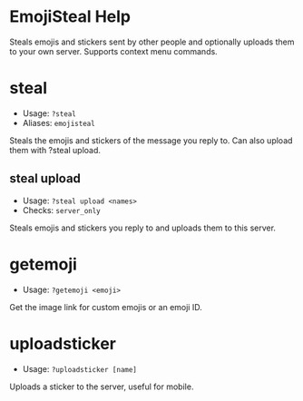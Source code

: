 # EmojiSteal Help

Steals emojis and stickers sent by other people and optionally uploads them to your own server. Supports context menu commands.

# steal
 - Usage: `?steal `
 - Aliases: `emojisteal`

Steals the emojis and stickers of the message you reply to. Can also upload them with ?steal upload.

## steal upload
 - Usage: `?steal upload <names> `
 - Checks: `server_only`

Steals emojis and stickers you reply to and uploads them to this server.

# getemoji
 - Usage: `?getemoji <emoji> `

Get the image link for custom emojis or an emoji ID.

# uploadsticker
 - Usage: `?uploadsticker [name] `

Uploads a sticker to the server, useful for mobile.

